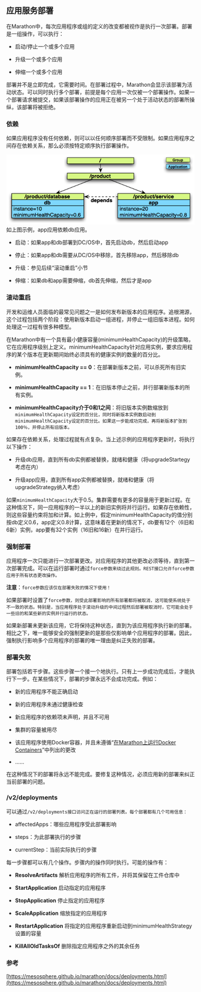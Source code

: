 ## 应用服务部署

在Marathon中，每次应用程序或组的定义的改变都被视作是执行一次部署。部署是一组操作，可以执行：

* 启动/停止一个或多个应用

* 升级一个或多个应用

* 伸缩一个或多个应用


部署并不是立即完成，它需要时间。在部署过程中，Marathon会显示该部署为活动状态。可以同时执行多个部署，前提是每个应用一次仅被一个部署操作。如果一个部署请求被提交，如果该部署操作的应用正在被另一个处于活动状态的部署所操纵，该部署将被拒绝。

### 依赖

如果应用程序没有任何依赖，则可以以任何顺序部署而不受限制。如果应用程序之间存在依赖关系，那么必须按特定顺序执行部署操作。

![](/assets/dcos-marathon-app-dependency.png)  
如上图示例，app应用依赖db应用。

* 启动：如果app和db部署到DC/OS中，首先启动db，然后启动app

* 停止：如果app和db需要从DC/OS中移除，首先移除app，然后移除db

* 升级：参见后续“滚动重启”小节

* 伸缩：如果db和app需要伸缩，db首先伸缩，然后才是app


### 滚动重启

开发和运维人员面临的最常见问题之一是如何发布新版本的应用程序。追根溯源，这个过程包括两个阶段：使用新版本启动一组进程，并停止一组旧版本进程。如何处理这一过程有很多种模型。

在Marathon中有一个具有最小健康容量\(minimumHealthCapacity\)的升级策略，它在应用程序级别上定义。minimumHealthCapacity针对应用实例，要求应用程序的某个版本在更新期间始终必须具有的健康实例的数量的百分比。

* **minimumHealthCapacity == 0**：在部署新版本之前，可以杀死所有旧实例。

* **minimumHealthCapacity == 1**：在旧版本停止之前，并行部署新版本的所有实例。

* **minimumHealthCapacity介于0和1之间**：将旧版本实例数缩放到`minimumHealthCapacity设定的百分比，同时将新版本实例数启动到minimumHealthCapacity设定的百分比。如果这一步能成功完成，再将新版本扩张到100％，并停止所有旧版本。`

如果存在依赖关系，处理过程就有点复杂。当上述示例的应用程序更新时，将执行以下操作：

* 升级db应用，直到所有db实例都被替换，就绪和健康（将upgradeStartegy考虑在内）

* 升级app应用，直到所有app实例都被替换，就绪和健康（将upgradeStrategy纳入考虑）

如果`minimumHealthCapacity`大于0.5。集群需要有更多的容量用于更新过程。在这种情况下，同一应用程序的一半以上的新旧实例将并行运行。如果存在依赖性，则这些容量约束将加和计算。如上例中，假定minimumHealthCapacity的值分别按db定义0.6，app定义0.8计算，这意味着在更新的情况下，db要有12个（6旧和6新）实例，app要有32个实例（16旧和16新）在并行运行。

### 强制部署

应用程序一次只能进行一次部署更改。对应用程序的其他更改必须等待，直到第一次部署完成。可以在运行部署时通过`force参数来绕过此规则。REST接口允许force参数应用于所有状态更改操作。`

**注意**：`force参数应该仅在部署失败的情况下使用！`

如果部署时设置了`force参数，则受此部署影响的所有部署都将被取消，这可能使系统处于不一致的状态。特别是，当应用程序处于滚动升级的中间过程然后部署被取消时，它可能会处于一些旧的和某些新的实例并行运行的状态。`

如果新部署未更新该应用，它将保持这种状态，直到为该应用程序执行新的部署。相比之下，唯一能够安全的强制更新的是那些仅影响单个应用程序的部署。因此，强制执行影响多个应用程序的部署的唯一理由是纠正失败的部署。

### 部署失败

部署包括若干步骤。这些步骤一个接一个地执行。只有上一步成功完成后，才能执行下一步。在某些情况下，部署的步骤永远不会成功完成。例如：

* 新的应用程序不能正确启动

* 新的应用程序未通过健康检查

* 新应用程序的依赖项未声明，并且不可用

* 集群的容量被用尽

* 该应用程序使用Docker容器，并且未遵循“[在Marathon上运行Docker Containers](https://mesosphere.github.io/marathon/docs/native-docker.html)”中列出的更改

* ......

在这种情况下的部署将永远不能完成。要修复这种情况，必须应用新的部署来纠正当前部署的问题。

### /v2/deployments

可以通过`/v2/deployments接口访问正在运行的部署列表。每个部署都有几个可用信息：`

* affectedApps：哪些应用程序受此部署影响

* steps：为此部署执行的步骤

* currentStep：当前实际执行的步骤

每一步骤都可以有几个操作。步骤内的操作同时执行。可能的操作有：

* **ResolveArtifacts** 解析应用程序的所有工件，并将其保留在工件仓库中

* **StartApplication** 启动指定的应用程序

* **StopApplication** 停止指定的应用程序

* **ScaleApplication** 缩放指定的应用程序

* **RestartApplication** 将指定的应用程序重新启动到minimumHealthStrategy设置的容量

* **KillAllOldTasksOf** 删除指定应用程序之外的其余任务

### 参考

[https://mesosphere.github.io/marathon/docs/deployments.html](https://mesosphere.github.io/marathon/docs/deployments.html)

